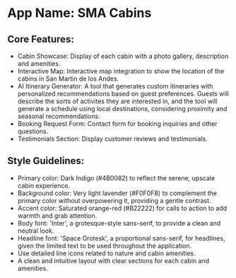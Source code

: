 # **App Name**: SMA Cabins

## Core Features:

- Cabin Showcase: Display of each cabin with a photo gallery, description and amenities.
- Interactive Map: Interactive map integration to show the location of the cabins in San Martin de los Andes.
- AI Itinerary Generator: A tool that generates custom itineraries with personalized recommendations based on guest preferences. Guests will describe the sorts of activites they are interested in, and the tool will generate a schedule using local destinations, considering proximity and seasonal recommendations.
- Booking Request Form: Contact form for booking inquiries and other questions.
- Testimonials Section: Display customer reviews and testimonials.

## Style Guidelines:

- Primary color: Dark Indigo (#4B0082) to reflect the serene, upscale cabin experience.
- Background color: Very light lavender (#F0F0F8) to complement the primary color without overpowering it, providing a gentle contrast.
- Accent color: Saturated orange-red (#B22222) for calls to action to add warmth and grab attention.
- Body font: 'Inter', a grotesque-style sans-serif, to provide a clean and neutral look.
- Headline font: 'Space Grotesk', a proportional sans-serif, for headlines, given the limited text to be used throughout the application.
- Use detailed line icons related to nature and cabin amenities.
- A clean and intuitive layout with clear sections for each cabin and amenities.